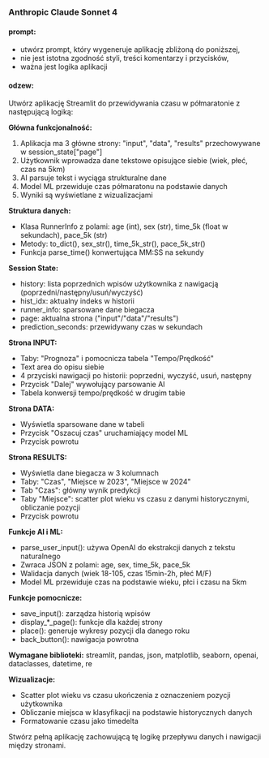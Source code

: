 ### Anthropic Claude Sonnet 4
#### prompt:

- utwórz prompt, który wygeneruje aplikację zbliżoną do poniższej,
- nie jest istotna zgodność styli, treści komentarzy i przycisków,
- ważna jest logika aplikacji

#### odzew:

Utwórz aplikację Streamlit do przewidywania czasu w półmaratonie z następującą logiką:

**Główna funkcjonalność:**
1. Aplikacja ma 3 główne strony: "input", "data", "results" przechowywane w session_state["page"]
2. Użytkownik wprowadza dane tekstowe opisujące siebie (wiek, płeć, czas na 5km)
3. AI parsuje tekst i wyciąga strukturalne dane
4. Model ML przewiduje czas półmaratonu na podstawie danych
5. Wyniki są wyświetlane z wizualizacjami

**Struktura danych:**
- Klasa RunnerInfo z polami: age (int), sex (str), time_5k (float w sekundach), pace_5k (str)
- Metody: to_dict(), sex_str(), time_5k_str(), pace_5k_str()
- Funkcja parse_time() konwertująca MM:SS na sekundy

**Session State:**
- history: lista poprzednich wpisów użytkownika z nawigacją (poprzedni/następny/usuń/wyczyść)
- hist_idx: aktualny indeks w historii
- runner_info: sparsowane dane biegacza
- page: aktualna strona ("input"/"data"/"results")
- prediction_seconds: przewidywany czas w sekundach

**Strona INPUT:**
- Taby: "Prognoza" i pomocnicza tabela "Tempo/Prędkość"
- Text area do opisu siebie
- 4 przyciski nawigacji po historii: poprzedni, wyczyść, usuń, następny
- Przycisk "Dalej" wywołujący parsowanie AI
- Tabela konwersji tempo/prędkość w drugim tabie

**Strona DATA:**
- Wyświetla sparsowane dane w tabeli
- Przycisk "Oszacuj czas" uruchamiający model ML
- Przycisk powrotu

**Strona RESULTS:**
- Wyświetla dane biegacza w 3 kolumnach
- Taby: "Czas", "Miejsce w 2023", "Miejsce w 2024"
- Tab "Czas": główny wynik predykcji
- Taby "Miejsce": scatter plot wieku vs czasu z danymi historycznymi, obliczanie pozycji
- Przycisk powrotu

**Funkcje AI i ML:**
- parse_user_input(): używa OpenAI do ekstrakcji danych z tekstu naturalnego
- Zwraca JSON z polami: age, sex, time_5k, pace_5k
- Walidacja danych (wiek 18-105, czas 15min-2h, płeć M/F)
- Model ML przewiduje czas na podstawie wieku, płci i czasu na 5km

**Funkcje pomocnicze:**
- save_input(): zarządza historią wpisów
- display_*_page(): funkcje dla każdej strony
- place(): generuje wykresy pozycji dla danego roku
- back_button(): nawigacja powrotna

**Wymagane biblioteki:**
streamlit, pandas, json, matplotlib, seaborn, openai, dataclasses, datetime, re

**Wizualizacje:**
- Scatter plot wieku vs czasu ukończenia z oznaczeniem pozycji użytkownika
- Obliczanie miejsca w klasyfikacji na podstawie historycznych danych
- Formatowanie czasu jako timedelta

Stwórz pełną aplikację zachowującą tę logikę przepływu danych i nawigacji między stronami.
